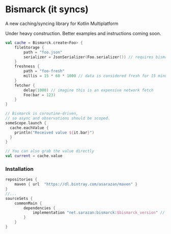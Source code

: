 # Bismarck (it syncs)
A new caching/syncing library for Kotlin Multiplatform

Under heavy construction. Better examples and instructions coming soon.

```kotlin
val cache = Bismarck.create<Foo> {
    fileStorage { 
        path = "foo.json"
        serializer = JsonSerializer(Foo.serializer()) // requires bismarck-serializer-kotlinx
    }
    freshness { 
        path = "foo-fresh"
        millis = 15 * 60 * 1000 // data is considered fresh for 15 minutes
    }
    fetcher {
        delay(1000) // imagine this is an expensive network fetch
        Foo(bar = 123)
    }
}

// Bismarck is coroutine-driven, 
// so async and observations should be scoped.
someScope.launch { 
  cache.eachValue {
    println("Received value ${it.bar}")    
  }
}

// You can also grab the value directly
val current = cache.value
```

### Installation
```gradle
repositories {
    maven { url  "https://dl.bintray.com/asarazan/maven" }
}
//...
sourceSets {
    commonMain {
        dependencies {
            implementation "net.sarazan:bismarck:$bismarck_version" // currently 0.0.6
        }
    }
}
```
